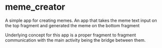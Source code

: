 # meme_creator
A simple app for creating memes. An app that takes the meme text input on the top fragment and generated the meme on the bottom fragment

Underlying concept for this app is a proper fragment to fragment communication with the main activity being the bridge between them.
